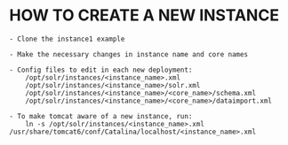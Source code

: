 # HOW TO CREATE A NEW INSTANCE

    - Clone the instance1 example

    - Make the necessary changes in instance name and core names

    - Config files to edit in each new deployment:
        /opt/solr/instances/<instance_name>.xml
        /opt/solr/instances/<instance_name>/solr.xml
        /opt/solr/instances/<instance_name>/<core_name>/schema.xml
        /opt/solr/instances/<instance_name>/<core_name>/dataimport.xml

    - To make tomcat aware of a new instance, run:
        ln -s /opt/solr/instances/<instance_name>.xml /usr/share/tomcat6/conf/Catalina/localhost/<instance_name>.xml